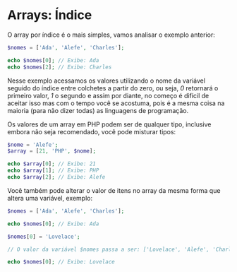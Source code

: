 # Arrays: Índice

O array por índice é o mais simples, vamos analisar o exemplo anterior:

```php
$nomes = ['Ada', 'Alefe', 'Charles'];

echo $nomes[0]; // Exibe: Ada
echo $nomes[2]; // Exibe: Charles
```

Nesse exemplo acessamos os valores utilizando o nome da variável seguido do índice entre colchetes a partir do zero, ou seja, _0_ retornará o primeiro valor, _1_ o segundo e assim por diante, no começo é difícil de aceitar isso mas com o tempo você se acostuma, pois é a mesma coisa na maioria (para não dizer todas) as linguagens de programação.

Os valores de um array em PHP podem ser de qualquer tipo, inclusive embora não seja recomendado, você pode misturar tipos:

```php
$nome = 'Alefe';
$array = [21, 'PHP', $nome];

echo $array[0]; // Exibe: 21
echo $array[1]; // Exibe: PHP
echo $array[2]; // Exibe: Alefe
```

Você também pode alterar o valor de itens no array da mesma forma que altera uma variável, exemplo:

```php
$nomes = ['Ada', 'Alefe', 'Charles'];

echo $nomes[0]; // Exibe: Ada

$nomes[0] = 'Lovelace';

// O valor da variável $nomes passa a ser: ['Lovelace', 'Alefe', 'Charles']

echo $nomes[0]; // Exibe: Lovelace
```
